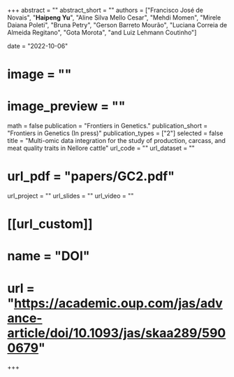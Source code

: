 +++ 
abstract = ""
abstract_short = ""
authors = ["Francisco José de Novais", "__Haipeng Yu__", "Aline Silva Mello Cesar", "Mehdi Momen", "Mirele Daiana Poleti", "Bruna Petry", "Gerson Barreto Mourão", "Luciana Correia de Almeida Regitano", "Gota Morota", "and Luiz Lehmann Coutinho"]

date = "2022-10-06"
# image = ""
# image_preview = ""
math = false
publication = "Frontiers in Genetics."
publication_short = "Frontiers in Genetics (In press)"
publication_types = ["2"]
selected = false
title = "Multi-omic data integration for the study of production, carcass, and meat quality traits in Nellore cattle"
url_code = ""
url_dataset = ""
# url_pdf = "papers/GC2.pdf"
url_project = ""
url_slides = ""
url_video = ""

# [[url_custom]]
# name = "DOI"
# url = "https://academic.oup.com/jas/advance-article/doi/10.1093/jas/skaa289/5900679"


+++
